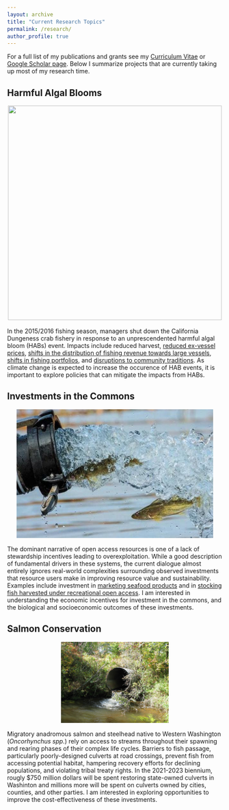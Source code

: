 ```yaml
---
layout: archive
title: "Current Research Topics"
permalink: /research/
author_profile: true
---
```


For a full list of my publications and grants see my [Curriculum Vitae](/files/Jardine_CV.pdf) or [Google Scholar page](https://scholar.google.com/citations?user=h4BCQ3oAAAAJ&hl=en&oi=ao). Below I summarize projects that are currently taking up most of my research time. 

## Harmful Algal Blooms


<p align="center">
  <img width="500" height="500" src="/images/habs.jpg">
</p>



In the 2015/2016 fishing season, managers shut down the California Dungeness crab fishery in response to an unprescendented harmful algal bloom (HABs) event. Impacts include reduced harvest, [reduced ex-vessel prices](https://www.journals.uchicago.edu/doi/abs/10.1086/707643), [shifts in the distribution of fishing revenue towards large vessels](https://www.sciencedirect.com/science/article/abs/pii/S0921800919312935), [shifts in fishing portfolios](https://www.pnas.org/content/118/2/e2014379117), and [disruptions to community traditions](https://www.sciencedirect.com/science/article/pii/S1568988320300792). As climate change is expected to increase the occurence of HAB events, it is important to explore policies that can mitigate the impacts from HABs.

## Investments in the Commons



<p align="center">
  <img width="460" height="300" src="/images/walleyeFingerlings.jpg">
</p>

The dominant narrative of open access resources is one of a lack of stewardship incentives leading to overexploitation. While a good description of fundamental drivers in these systems, the current dialogue almost entirely ignores real-world complexities surrounding observed investments that resource users make in improving resource value and sustainability. Examples include investment in [marketing seafood products](https://onlinelibrary.wiley.com/doi/abs/10.1093/ajae/aau050) and in [stocking fish harvested under recreational open access](https://www.ecologyandsociety.org/vol26/iss2/art16/).  I am interested in understanding the economic incentives for investment in the commons, and the biological and socioeconomic outcomes of these investments. 


## Salmon Conservation


<p align="center">
  <img width="50%" height="50%" src="/images/culvert.jpg">
</p>

Migratory anadromous salmon and steelhead native to Western Washington (*Oncorhynchus spp.*) rely on access to streams throughout their spawning and rearing phases of their complex life cycles. Barriers to fish passage, particularly poorly-designed culverts at road crossings, prevent fish from accessing potential habitat, hampering recovery efforts for declining populations, and violating tribal treaty rights. In the 2021-2023 biennium, rougly $750 million dollars will be spent restoring state-owned culverts in Washinton and millions more will be spent on culverts owned by cities, counties, and other parties. I am interested in exploring opportunities to improve the cost-effectiveness of these investments. 


